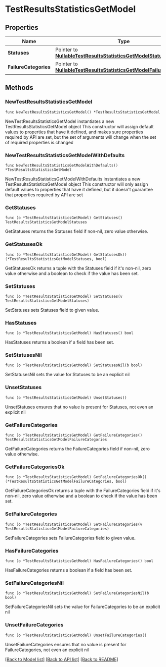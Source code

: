 # TestResultsStatisticsGetModel

## Properties

Name | Type | Description | Notes
------------ | ------------- | ------------- | -------------
**Statuses** | Pointer to [**NullableTestResultsStatisticsGetModelStatuses**](TestResultsStatisticsGetModelStatuses.md) |  | [optional] 
**FailureCategories** | Pointer to [**NullableTestResultsStatisticsGetModelFailureCategories**](TestResultsStatisticsGetModelFailureCategories.md) |  | [optional] 

## Methods

### NewTestResultsStatisticsGetModel

`func NewTestResultsStatisticsGetModel() *TestResultsStatisticsGetModel`

NewTestResultsStatisticsGetModel instantiates a new TestResultsStatisticsGetModel object
This constructor will assign default values to properties that have it defined,
and makes sure properties required by API are set, but the set of arguments
will change when the set of required properties is changed

### NewTestResultsStatisticsGetModelWithDefaults

`func NewTestResultsStatisticsGetModelWithDefaults() *TestResultsStatisticsGetModel`

NewTestResultsStatisticsGetModelWithDefaults instantiates a new TestResultsStatisticsGetModel object
This constructor will only assign default values to properties that have it defined,
but it doesn't guarantee that properties required by API are set

### GetStatuses

`func (o *TestResultsStatisticsGetModel) GetStatuses() TestResultsStatisticsGetModelStatuses`

GetStatuses returns the Statuses field if non-nil, zero value otherwise.

### GetStatusesOk

`func (o *TestResultsStatisticsGetModel) GetStatusesOk() (*TestResultsStatisticsGetModelStatuses, bool)`

GetStatusesOk returns a tuple with the Statuses field if it's non-nil, zero value otherwise
and a boolean to check if the value has been set.

### SetStatuses

`func (o *TestResultsStatisticsGetModel) SetStatuses(v TestResultsStatisticsGetModelStatuses)`

SetStatuses sets Statuses field to given value.

### HasStatuses

`func (o *TestResultsStatisticsGetModel) HasStatuses() bool`

HasStatuses returns a boolean if a field has been set.

### SetStatusesNil

`func (o *TestResultsStatisticsGetModel) SetStatusesNil(b bool)`

 SetStatusesNil sets the value for Statuses to be an explicit nil

### UnsetStatuses
`func (o *TestResultsStatisticsGetModel) UnsetStatuses()`

UnsetStatuses ensures that no value is present for Statuses, not even an explicit nil
### GetFailureCategories

`func (o *TestResultsStatisticsGetModel) GetFailureCategories() TestResultsStatisticsGetModelFailureCategories`

GetFailureCategories returns the FailureCategories field if non-nil, zero value otherwise.

### GetFailureCategoriesOk

`func (o *TestResultsStatisticsGetModel) GetFailureCategoriesOk() (*TestResultsStatisticsGetModelFailureCategories, bool)`

GetFailureCategoriesOk returns a tuple with the FailureCategories field if it's non-nil, zero value otherwise
and a boolean to check if the value has been set.

### SetFailureCategories

`func (o *TestResultsStatisticsGetModel) SetFailureCategories(v TestResultsStatisticsGetModelFailureCategories)`

SetFailureCategories sets FailureCategories field to given value.

### HasFailureCategories

`func (o *TestResultsStatisticsGetModel) HasFailureCategories() bool`

HasFailureCategories returns a boolean if a field has been set.

### SetFailureCategoriesNil

`func (o *TestResultsStatisticsGetModel) SetFailureCategoriesNil(b bool)`

 SetFailureCategoriesNil sets the value for FailureCategories to be an explicit nil

### UnsetFailureCategories
`func (o *TestResultsStatisticsGetModel) UnsetFailureCategories()`

UnsetFailureCategories ensures that no value is present for FailureCategories, not even an explicit nil

[[Back to Model list]](../README.md#documentation-for-models) [[Back to API list]](../README.md#documentation-for-api-endpoints) [[Back to README]](../README.md)


